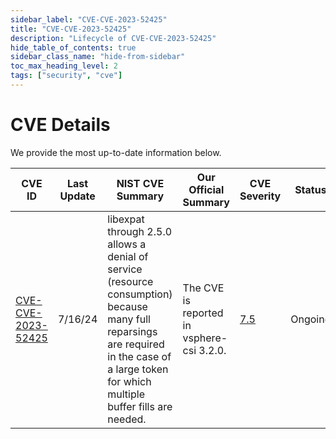 ```yaml
---
sidebar_label: "CVE-CVE-2023-52425"
title: "CVE-CVE-2023-52425"
description: "Lifecycle of CVE-CVE-2023-52425"
hide_table_of_contents: true
sidebar_class_name: "hide-from-sidebar"
toc_max_heading_level: 2
tags: ["security", "cve"]
---
```


# CVE Details

We provide the most up-to-date information below.

| CVE ID                                                                    | Last Update | NIST CVE Summary                                                                                                                                                                            | Our Official Summary                      | CVE Severity                                               | Status  |
| ------------------------------------------------------------------------- | ----------- | ------------------------------------------------------------------------------------------------------------------------------------------------------------------------------------------- | ----------------------------------------- | ---------------------------------------------------------- | ------- |
| [CVE-CVE-2023-52425](https://nvd.nist.gov/vuln/detail/CVE-CVE-2023-52425) | 7/16/24     | libexpat through 2.5.0 allows a denial of service (resource consumption) because many full reparsings are required in the case of a large token for which multiple buffer fills are needed. | The CVE is reported in vsphere-csi 3.2.0. | [7.5](https://nvd.nist.gov/vuln/detail/CVE-CVE-2023-52425) | Ongoing |
